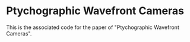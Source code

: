 # Ptychographic Wavefront Cameras



This is the associated code for the paper of "Ptychographic Wavefront Cameras".